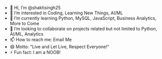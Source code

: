 - 👋 Hi, I’m @shaktisingh25
- 👀 I’m interested in Coding, Learning New Things, AI/ML
- 🌱 I’m currently learning  Python, MySQL, JavaScript, Business Analytics, More to Come
- 💞️ I’m looking to collaborate on projects related but not limited to Python, AI/ML, Analytics
- 📫 How to reach me: Email Me
- 😄 Motto: "Live and Let Live, Respect Everyone!"
- ⚡ Fun fact: I am a NOOB! 

<!---
shaktisingh25/shaktisingh25 is a ✨ special ✨ repository because its `README.md` (this file) appears on your GitHub profile.
You can click the Preview link to take a look at your changes.
--->
